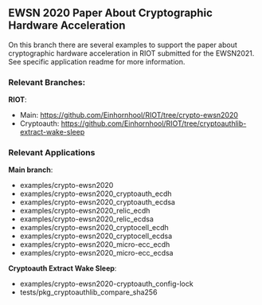 ## EWSN 2020 Paper About Cryptographic Hardware Acceleration

On this branch there are several examples to support the paper about cryptographic hardware acceleration in RIOT submitted for the EWSN2021.
See specific application readme for more information.

###  Relevant Branches:
**RIOT**:
- Main: https://github.com/Einhornhool/RIOT/tree/crypto-ewsn2020
- Cryptoauth: https://github.com/Einhornhool/RIOT/tree/cryptoauthlib-extract-wake-sleep

### Relevant Applications
**Main branch**:
- examples/crypto-ewsn2020
- examples/crypto-ewsn2020_cryptoauth_ecdh
- examples/crypto-ewsn2020_cryptoauth_ecdsa
- examples/crypto-ewsn2020_relic_ecdh
- examples/crypto-ewsn2020_relic_ecdsa
- examples/crypto-ewsn2020_cryptocell_ecdh
- examples/crypto-ewsn2020_cryptocell_ecdsa
- examples/crypto-ewsn2020_micro-ecc_ecdh
- examples/crypto-ewsn2020_micro-ecc_ecdsa

**Cryptoauth Extract Wake Sleep**:
- examples/crypto-ewsn2020-cryptoauth_config-lock
- tests/pkg_cryptoauthlib_compare_sha256

